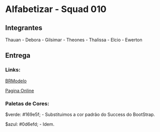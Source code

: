 # Alfabetizar - Squad 010

## Integrantes

Thauan - Debora - Gilsimar - Theones - Thalissa - Elcio - Ewerton

## Entrega

### Links:
[BRModelo](https://app.brmodeloweb.com/#!/conceptual/62d2b277fb89a70b5f786bd9)

[Pagina Online](https://squad010-recodepro.github.io/avaliacao1/)

### Paletas de Cores:
$verde: #169e5f;  - Substituimos a cor padrão do Success do BootStrap.

$azul: #0d6efd; - Idem.



